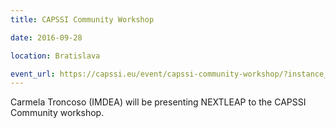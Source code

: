 ```yaml
---
title: CAPSSI Community Workshop

date: 2016-09-28

location: Bratislava

event_url: https://capssi.eu/event/capssi-community-workshop/?instance_id=3
---
```


Carmela Troncoso (IMDEA) will be presenting NEXTLEAP to the CAPSSI Community workshop.
